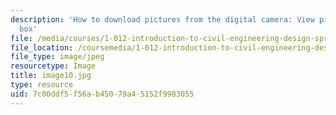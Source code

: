 ```yaml
---
description: 'How to download pictures from the digital camera: View picture dialog
  box'
file: /media/courses/1-012-introduction-to-civil-engineering-design-spring-2002/7c00ddf5f56ab45079a45152f9983055_image10.jpg
file_location: /coursemedia/1-012-introduction-to-civil-engineering-design-spring-2002/7c00ddf5f56ab45079a45152f9983055_image10.jpg
file_type: image/jpeg
resourcetype: Image
title: image10.jpg
type: resource
uid: 7c00ddf5-f56a-b450-79a4-5152f9983055
---
```

